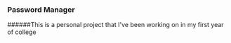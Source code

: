 ### Password Manager
######This is a personal project that I've been working on in my first year of college